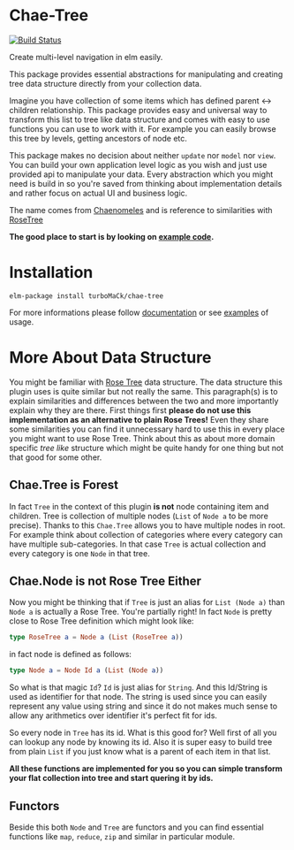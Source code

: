 # Chae-Tree

[![Build Status](https://travis-ci.org/turboMaCk/chae-tree.svg?branch=master)](https://travis-ci.org/turboMaCk/chae-tree)

Create multi-level navigation in elm easily.

This package provides essential abstractions for manipulating and creating tree data structure directly from your collection data.

Imagine you have collection of some items which has defined parent <-> children relationship.
This package provides easy and universal way to transform this list to tree like data structure
and comes with easy to use functions you can use to work with it.
For example you can easily browse this tree by levels, getting ancestors of node etc.

This package makes no decision about neither `update` nor `model` nor `view`.
You can build your own application level logic as you wish and just use provided api to manipulate your data.
Every abstraction which you might need is build in so you're saved from thinking about implementation details
and rather focus on actual UI and business logic.

The name comes from [Chaenomeles](https://en.wikipedia.org/wiki/Chaenomeles) and is reference to similarities with [RoseTree](https://en.wikipedia.org/wiki/Rose_tree)

**The good place to start is by looking on [example code](https://github.com/turboMaCk/ChaeTree/tree/master/examples).**

# Installation

```
elm-package install turboMaCk/chae-tree
```

For more informations please follow [documentation](http://package.elm-lang.org/packages/turboMaCk/chae-tree/latest)
or see [examples](https://github.com/turboMaCk/ChaeTree/tree/master/examples) of usage.

# More About Data Structure

You might be familiar with [Rose Tree](https://en.wikipedia.org/wiki/Rose_tree) data structure.
The data structure this plugin uses is quite similar but not really the same.
This paragraph(s) is to explain similarities and differences between the two and more importantly explain why they are there.
First things first **please do not use this implementation as an alternative to plain Rose Trees!**
Even they share some similarities you can find it unnecessary hard to use this in every place you might want to use Rose Tree.
Think about this as about more domain specific *tree like* structure which might be quite handy for one thing but not that good for some other.

## Chae.Tree is Forest

In fact `Tree` in the context of this plugin **is not** node containing item and children.
Tree is collection of multiple nodes (`List` of `Node a` to be more precise).
Thanks to this `Chae.Tree` allows you to have multiple nodes in root.
For example think about collection of categories where every category can have multiple sub-categories.
In that case `Tree` is actual collection and every category is one `Node` in that tree.

## Chae.Node is not Rose Tree Either

Now you might be thinking that if `Tree` is just an alias for `List (Node a)` than `Node a` is actually a Rose Tree.
You're partially right! In fact `Node` is pretty close to Rose Tree definition which might look like:

```elm
type RoseTree a = Node a (List (RoseTree a))
```

in fact node is defined as follows:

```elm
type Node a = Node Id a (List (Node a))

```

So what is that magic `Id`? `Id` is just alias for `String`. And this Id/String is used as identifier for that node.
The string is used since you can easily represent any value using string
and since it do not makes much sense to allow any arithmetics over identifier it's perfect fit for ids.

So every node in `Tree` has its id. What is this good for? Well first of all you can lookup any node by knowing its id.
Also it is super easy to build tree from plain `List` if you just know what is a parent of each item in that list.

**All these functions are implemented for you so you can simple transform your flat collection into tree and start quering it by ids.**

## Functors

Beside this both `Node` and `Tree` are functors and you can find essential functions like `map`, `reduce`, `zip` and similar
in particular module.
